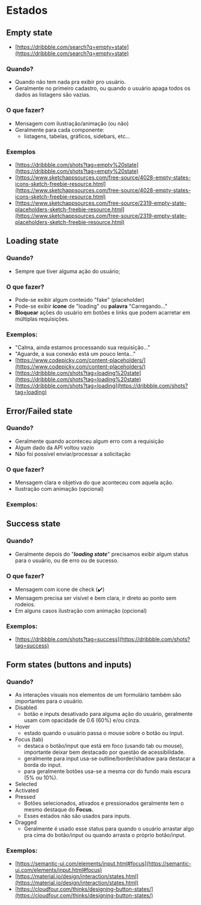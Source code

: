 # Estados

## **Empty state**

* [https://dribbble.com/search?q=empty+state](https://dribbble.com/search?q=empty+state)

### Quando?

* Quando não tem nada pra exibir pro usuário.
* Geralmente no primeiro cadastro, ou quando o usuário apaga todos os dados as listagens são vazias.

### O que fazer?

* Mensagem com ilustração/animação (ou não)
* Geralmente para cada componente:
  * listagens, tabelas, gráficos, sidebars, etc...

### Exemplos

* [https://dribbble.com/shots?tag=empty%20state](https://dribbble.com/shots?tag=empty%20state)
* [https://www.sketchappsources.com/free-source/4028-empty-states-icons-sketch-freebie-resource.html](https://www.sketchappsources.com/free-source/4028-empty-states-icons-sketch-freebie-resource.html)
* [https://www.sketchappsources.com/free-source/2319-empty-state-placeholders-sketch-freebie-resource.html](https://www.sketchappsources.com/free-source/2319-empty-state-placeholders-sketch-freebie-resource.html)

## **Loading state**

### Quando?

* Sempre que tiver alguma ação do usuário;

### O que fazer?

* Pode-se exibir algum conteúdo "fake" (placeholder)
* Pode-se exibir **ícone** de "loading" ou **palavra** "Carregando..."
* **Bloquear** ações do usuário em botões e links que podem acarretar em múltiplas requisições.

### Exemplos:

* "Calma, ainda estamos processando sua requisição..."
* "Aguarde, a sua conexão está um pouco lenta..."
* [https://www.codepicky.com/content-placeholders/](https://www.codepicky.com/content-placeholders/)
* [https://dribbble.com/shots?tag=loading%20state](https://dribbble.com/shots?tag=loading%20state)
* [https://dribbble.com/shots?tag=loading](https://dribbble.com/shots?tag=loading)

## Error/Failed state

### Quando?

* Geralmente quando aconteceu algum erro com a requisição
* Algum dado da API voltou vazio
* Não foi possível enviar/processar a solicitação

### O que fazer?

* Mensagem clara e objetiva do que aconteceu com aquela ação.
* Ilustração com animação (opcional)

### Exemplos:

## **Success state**

### Quando?

* Geralmente depois do "**_loading state_**" precisamos exibir algum status para o usuário, ou de erro ou de sucesso.

### O que fazer?

* Mensagem com ícone de check (✔️)
* Mensagem precisa ser visível e bem clara, ir direto ao ponto sem rodeios.
* Em alguns casos ilustração com animação (opcional)

### Exemplos:

* [https://dribbble.com/shots?tag=success](https://dribbble.com/shots?tag=success)

## **Form states (buttons and inputs)**

### Quando?

* As interações visuais nos elementos de um formulário também são importantes para o usuário.
* Disabled
  * botão e inputs desativado para alguma ação do usuário, geralmente usam com opacidade de 0.6 (60%) e/ou cinza.
* Hover
  * estado quando o usuário passa o mouse sobre o botão ou input.
* Focus (tab)
  * destaca o botão/input que está em foco (usando tab ou mouse), importante deixar bem destacado por questão de acessibilidade.
  * geralmente para input usa-se outline/border/shadow para destacar a borda do input.
  * para geralmente botões usa-se a mesma cor do fundo mais escura (5% ou 10%).
* Selected
* Activated
* Pressed
  * Botões selecionados, ativados e pressionados geralmente tem o mesmo destaque do **Focus.**
  * Esses estados não são usados para inputs.
* Dragged
  * Geralmente é usado esse status para quando o usuário arrastar algo pra cima do botão/input ou quando arrasta o próprio botão/input.

### Exemplos:

* [https://semantic-ui.com/elements/input.html#focus](https://semantic-ui.com/elements/input.html#focus)
* [https://material.io/design/interaction/states.html](https://material.io/design/interaction/states.html)
* [https://cloudfour.com/thinks/designing-button-states/](https://cloudfour.com/thinks/designing-button-states/)
